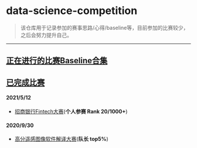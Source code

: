 # data-science-competition
>  该仓库用于记录参加的赛事思路/心得/baseline等，目前参加的比赛较少，之后会努力提升自己。
---
## [正在进行的比赛Baseline合集](https://github.com/chengjian2018/data-science-competition/tree/main/ongoing)

## [已完成比赛](https://github.com/chengjian2018/data-science-competition)
#### 2021/5/12
* [招商银行Fintech大赛](https://github.com/chengjian2018/data-science-competition/tree/main/Fintech-competition)(**个人参赛 Rank 20/1000+**)
#### 2020/9/30  
* [高分遥感图像软件解译大赛](https://github.com/chengjian2018/data-science-competition/tree/main/gf2-gf3-competition)(**队长 top5%**)

 